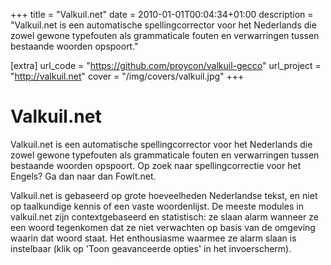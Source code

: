 +++
title = "Valkuil.net"
date = 2010-01-01T00:04:34+01:00
description = "Valkuil.net is een automatische spellingcorrector voor het Nederlands die zowel gewone typefouten als grammaticale fouten en verwarringen tussen bestaande woorden opspoort."

[extra]
url_code = "https://github.com/proycon/valkuil-gecco"
url_project = "http://valkuil.net"
cover =  "/img/covers/valkuil.jpg"
+++

# Valkuil.net

Valkuil.net is een automatische spellingcorrector voor het Nederlands die zowel gewone typefouten als grammaticale fouten en verwarringen tussen bestaande woorden opspoort. Op zoek naar spellingcorrectie voor het Engels? Ga dan naar dan Fowlt.net.

Valkuil.net is gebaseerd op grote hoeveelheden Nederlandse tekst, en niet op taalkundige kennis of een vaste woordenlijst. De meeste modules in valkuil.net zijn contextgebaseerd en statistisch: ze slaan alarm wanneer ze een woord tegenkomen dat ze niet verwachten op basis van de omgeving waarin dat woord staat. Het enthousiasme waarmee ze alarm slaan is instelbaar (klik op 'Toon geavanceerde opties' in het invoerscherm).
